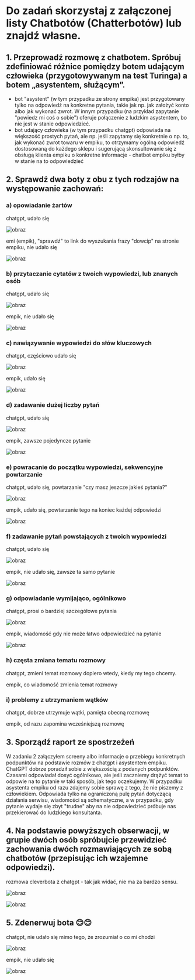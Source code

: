 # Do zadań skorzystaj z załączonej listy Chatbotów (Chatterbotów) lub znajdź własne.
## 1. Przeprowadź rozmowę z chatbotem. Spróbuj zdefiniować różnice pomiędzy botem udającym człowieka (przygotowywanym na test Turinga) a botem „asystentem, służącym”.
- bot "asystent" (w tym przypadku ze strony empika) jest przygotowany tylko na odpowiedź na konkretne pytania, takie jak np. jak założyć konto albo jak wykonać zwrot. W innym przypadku (na przykład zapytanie "powiedz mi coś o sobie") oferuje połączenie z ludzkim asystentem, bo nie jest w stanie odpowiedzieć.
- bot udający człowieka (w tym przypadku chatgpt) odpowiada na większość prostych pytań, ale np. jeśli zapytamy się konkretnie o np. to, jak wykonać zwrot towaru w empiku, to otrzymamy ogólną odpowiedź dostosowaną do każdego sklepu i sugerującą skonsultowanie się z obsługą klienta empiku o konkretne informacje - chatbot empiku byłby w stanie na to odpowiedzieć
## 2. Sprawdź dwa boty z obu z tych rodzajów na występowanie zachowań:
### a) opowiadanie żartów
chatgpt, udało się

![obraz](https://github.com/Matthes0/WSSI/assets/78498371/d539cd39-3656-48c0-92da-e3aba0b021cf)

emi (empik), "sprawdź" to link do wyszukania frazy "dowcip" na stronie empiku, nie udało się

![obraz](https://github.com/Matthes0/WSSI/assets/78498371/f72b74e6-2556-4825-9a1e-34f9e2b110d7)


### b) przytaczanie cytatów z twoich wypowiedzi, lub znanych osób
chatgpt, udało się

![obraz](https://github.com/Matthes0/WSSI/assets/78498371/46c43290-5aa9-4aa0-8ab9-0ce2682b34b6)

empik, nie udało się 

![obraz](https://github.com/Matthes0/WSSI/assets/78498371/a2f84574-3c5b-4914-93d3-c0aa1a53c1d0)

### c) nawiązywanie wypowiedzi do słów kluczowych
chatgpt, częściowo udało się

![obraz](https://github.com/Matthes0/WSSI/assets/78498371/3d119ee0-564e-4b99-83a9-c01e59fd3ced)

empik, udało się

![obraz](https://github.com/Matthes0/WSSI/assets/78498371/52af7540-66cf-4794-b464-559e7d581156)

### d) zadawanie dużej liczby pytań

chatgpt, udało się

![obraz](https://github.com/Matthes0/WSSI/assets/78498371/4ca4e258-57e8-4cae-8fef-d9ece1186b7c)

empik, zawsze pojedyncze pytanie  

![obraz](https://github.com/Matthes0/WSSI/assets/78498371/24b9b020-47cd-4cac-86ee-c6b212e6c537)


### e) powracanie do początku wypowiedzi, sekwencyjne powtarzanie
chatgpt, udało się, powtarzanie "czy masz jeszcze jakieś pytania?"

![obraz](https://github.com/Matthes0/WSSI/assets/78498371/b95f14f7-4655-4f4d-9653-ef5b4c4079f9)

empik, udało się, powtarzanie tego na koniec każdej odpowiedzi

![obraz](https://github.com/Matthes0/WSSI/assets/78498371/f6fbdd75-7d96-463b-a0a4-63a3a0ba9a40)


### f) zadawanie pytań powstających z twoich wypowiedzi
chatgpt, udało się 

![obraz](https://github.com/Matthes0/WSSI/assets/78498371/383f2531-ed62-4c60-8c92-61009ddbdf6c)

empik, nie udało się, zawsze ta samo pytanie

![obraz](https://github.com/Matthes0/WSSI/assets/78498371/0a71f1db-4331-4aaa-aae1-617d34f493a9)



### g) odpowiadanie wymijająco, ogólnikowo

chatgpt, prosi o bardziej szczegółowe pytania 

![obraz](https://github.com/Matthes0/WSSI/assets/78498371/5f834ae1-1bfd-4790-b5dc-63539ec7bcf5)


empik, wiadomość gdy nie może łatwo odpowiedzieć na pytanie

![obraz](https://github.com/Matthes0/WSSI/assets/78498371/1596334f-66af-435c-b8fa-41b9e7119a23)


### h) częsta zmiana tematu rozmowy

chatgpt, zmieni temat rozmowy dopiero wtedy, kiedy my tego chcemy.

empik, co wiadomość zmienia temat rozmowy

### i) problemy z utrzymaniem wątków

chatgpt, dobrze utrzymuje wątki, pamięta obecną rozmowę

empik, od razu zapomina wcześniejszą rozmowę

## 3. Sporządź raport ze spostrzeżeń

W zadaniu 2 załączyłem screeny albo informacje o przebiegu konkretnych podpunktów na podstawie rozmów z chatgpt i asystentem empiku. ChatGPT dobrze poradził sobie z większością z podanych podpunktów. Czasami odpowiadał dosyć ogólnikowo, ale jeśli zaczniemy drążyć temat to odpowie na to pytanie w taki sposób, jak tego oczekujemy. W przypadku asystenta empiku od razu zdajemy sobie sprawę z tego, że nie piszemy z człowiekiem. Odpowiada tylko na ograniczoną pulę pytań dotyczącą działania serwisu, wiadomości są schematyczne, a w przypadku, gdy pytanie wydaje się zbyt "trudne" aby na nie odpowiedzieć próbuje nas przekierować do ludzkiego konsultanta.
## 4. Na podstawie powyższych obserwacji, w grupie dwóch osób spróbujcie przewidzieć zachowania dwóch rozmawiających ze sobą chatbotów (przepisując ich wzajemne odpowiedzi).

rozmowa cleverbota z chatgpt - tak jak widać, nie ma za bardzo sensu.

![obraz](https://github.com/Matthes0/WSSI/assets/78498371/55567eb7-48db-4b0d-94e7-764f0252cf50)

![obraz](https://github.com/Matthes0/WSSI/assets/78498371/a5f377b2-3ec4-4b74-b666-28caad4866b6)

## 5. Zdenerwuj bota 😊😊
chatgpt, nie udało się mimo tego, że zrozumiał o co mi chodzi

![obraz](https://github.com/Matthes0/WSSI/assets/78498371/fbc1f44d-25ea-4b84-9467-6a14ac92e08e)

empik, nie udało się

![obraz](https://github.com/Matthes0/WSSI/assets/78498371/86813872-f578-4e0a-a0de-f6ba89581840)




